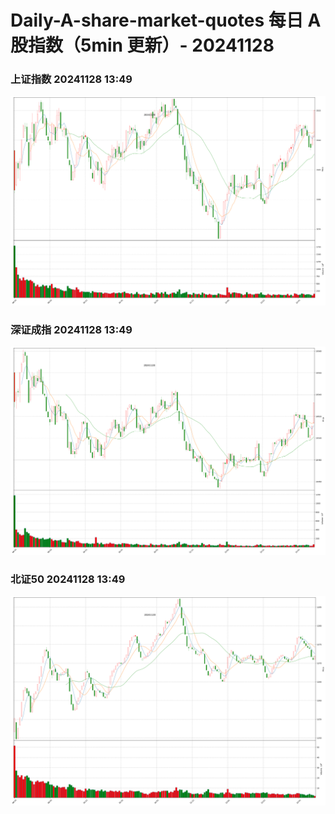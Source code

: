 
# Daily-A-share-market-quotes 每日 A 股指数（5min 更新）- 20241128

### 上证指数 20241128 13:49
![](./fig/2024/11/20241128-sh000001.png)

### 深证成指 20241128 13:49
![](./fig/2024/11/20241128-sz399001.png)

### 北证50 20241128 13:49
![](./fig/2024/11/20241128-bj899050.png)
